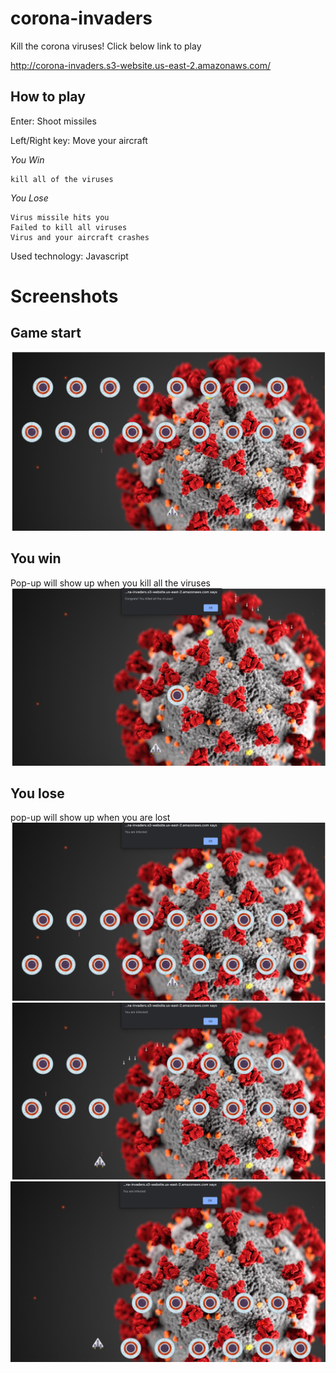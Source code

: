 # corona-invaders

Kill the corona viruses! Click below link to play

http://corona-invaders.s3-website.us-east-2.amazonaws.com/

## How to play

Enter: Shoot missiles

Left/Right key: Move your aircraft

*You Win*
```
kill all of the viruses
```

*You Lose*
```
Virus missile hits you
Failed to kill all viruses
Virus and your aircraft crashes
```
Used technology: Javascript

# Screenshots

## Game start
![Image of homepage](https://github.com/henrylee0327/corona-invaders/blob/master/pictures/start.png)

## You win
Pop-up will show up when you kill all the viruses
![Image of youwin](https://github.com/henrylee0327/corona-invaders/blob/master/pictures/youwin.png)

## You lose
pop-up will show up when you are lost
![Image of youwin](https://github.com/henrylee0327/corona-invaders/blob/master/pictures/youlost1.png)
![Image of youwin](https://github.com/henrylee0327/corona-invaders/blob/master/pictures/youlost2.png)
![Image of youwin](https://github.com/henrylee0327/corona-invaders/blob/master/pictures/youlost3.png)
